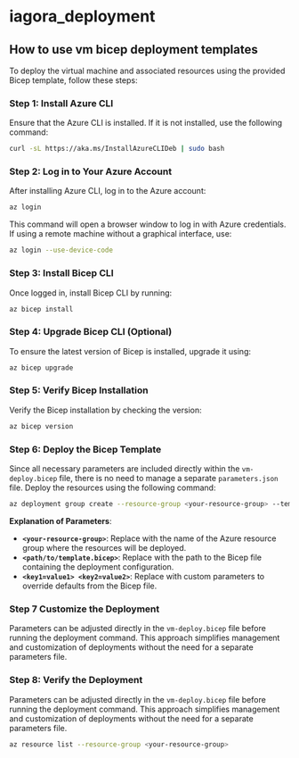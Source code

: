 # iagora_deployment



## How to use vm bicep deployment templates

To deploy the virtual machine and associated resources using the provided Bicep template, follow these steps:

### Step 1: Install Azure CLI

Ensure that the Azure CLI is installed. If it is not installed, use the following command:

```bash
curl -sL https://aka.ms/InstallAzureCLIDeb | sudo bash
```

### Step 2: Log in to Your Azure Account

After installing Azure CLI, log in to the Azure account:

```bash
az login
```

This command will open a browser window to log in with Azure credentials. If using a remote machine without a graphical interface, use:

```bash
az login --use-device-code
```

### Step 3: Install Bicep CLI

Once logged in, install Bicep CLI by running:

```bash
az bicep install
```

### Step 4: Upgrade Bicep CLI (Optional)

To ensure the latest version of Bicep is installed, upgrade it using:

```bash
az bicep upgrade
```

### Step 5: Verify Bicep Installation

Verify the Bicep installation by checking the version:

```bash
az bicep version
```

### Step 6: Deploy the Bicep Template

Since all necessary parameters are included directly within the `vm-deploy.bicep` file, there is no need to manage a separate `parameters.json` file. Deploy the resources using the following command:

```bash
az deployment group create --resource-group <your-resource-group> --template-file <path/to/template.bicep> --parameters <key1=value1> <key2=value2>
```

**Explanation of Parameters**:
- **`<your-resource-group>`**: Replace with the name of the Azure resource group where the resources will be deployed.
- **`<path/to/template.bicep>`**: Replace with the path to the Bicep file containing the deployment configuration.
- **`<key1=value1> <key2=value2>`**: Replace with custom parameters to override defaults from the Bicep file.



### Step 7 Customize the Deployment

Parameters can be adjusted directly in the `vm-deploy.bicep` file before running the deployment command. This approach simplifies management and customization of deployments without the need for a separate parameters file.


### Step 8: Verify the Deployment

Parameters can be adjusted directly in the `vm-deploy.bicep` file before running the deployment command. This approach simplifies management and customization of deployments without the need for a separate parameters file.

```bash
az resource list --resource-group <your-resource-group>
```

